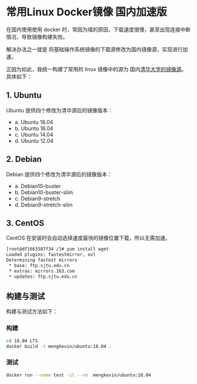 # 常用Linux Docker镜像 国内加速版

在国内使用使用 docker 时，常因为墙的原因，下载速度很慢，甚至出现连接中断情况，导致镜像构建失败。

解决办法之一就是 将基础操作系统镜像的下载源修改为国内镜像源，实现进行加速。

正因为如此，我统一构建了常用的 linux 镜像中的源为 国内[清华大学的镜像源](https://mirror.tuna.tsinghua.edu.cn/)。具体如下：


## 1. Ubuntu

Ubuntu 提供四个修改为清华源后的镜像版本：
- a. Ubuntu 18.04
- b. Ubuntu 16.04
- c. Ubuntu 14.04
- d. Ubuntu 12.04

## 2. Debian
Debian 提供四个修改为清华源后的镜像版本：
- a. Debian10-buster
- b. Debian10-buster-slim
- c. Debian9-stretch
- d. Debian9-stretch-slim



## 3. CentOS

CentOS 在安装时会自动选择速度最快的镜像位置下载，所以无需加速。

``` bash
[root@df1663587f34 /]# yum install wget
Loaded plugins: fastestmirror, ovl
Determining fastest mirrors
 * base: ftp.sjtu.edu.cn
 * extras: mirrors.163.com
 * updates: ftp.sjtu.edu.cn
```


## 构建与测试
构建与测试方法如下：
### 构建
```bash
cd 18.04 LTS
docker build -t mengkevin/ubuntu:18.04 .
```

### 测试
```bash
docker run --name test -it --rm  mengkevin/ubuntu:18.04
```

